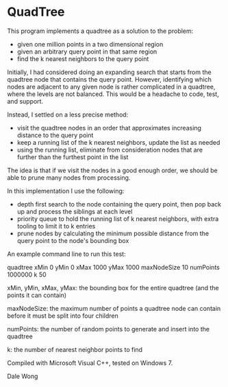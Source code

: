 # QuadTree

This program implements a quadtree as a solution to the problem:
- given one million points in a two dimensional region
- given an arbitrary query point in that same region
- find the k nearest neighbors to the query point

Initially, I had considered doing an expanding search
that starts from the quadtree node that contains the query point.
However, identifying which nodes are adjacent to any given node
is rather complicated in a quadtree, where the levels are not balanced.
This would be a headache to code, test, and support.
 
Instead, I settled on a less precise method:
- visit the quadtree nodes in an order that approximates increasing distance to the query point
- keep a running list of the k nearest neighbors, update the list as needed
- using the running list, eliminate from consideration nodes that are further than the furthest point in the list

The idea is that if we visit the nodes in a good enough order, we should be able to prune many nodes from processing.

In this implementation I use the following:
- depth first search to the node containing the query point, then pop back up and process the siblings at each level
- priority queue to hold the running list of k nearest neighbors, with extra tooling to limit it to k entries
- prune nodes by calculating the minimum possible distance from the query point to the node's bounding box

An example command line to run this test:

  quadtree xMin 0 yMin 0 xMax 1000 yMax 1000 maxNodeSize 10 numPoints 1000000 k 50

  xMin, yMin, xMax, yMax: the bounding box for the entire quadtree (and the points it can contain)
  
  maxNodeSize: the maximum number of points a quadtree node can contain before it must be split into four children
  
  numPoints: the number of random points to generate and insert into the quadtree
  
  k: the number of nearest neighbor points to find

Compiled with Microsoft Visual C++, tested on Windows 7.

Dale Wong
